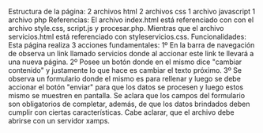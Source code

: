 Estructura de la página:
2 archivos html 
2 archivos css
1 archivo javascript
1 archivo php
Referencias:
El archivo index.html está referenciado con con el archivo style.css, script.js y procesar.php. Mientras que el archivo servicios.html está referenciado con styleservicios.css.
Funcionalidades:
Esta página realiza 3 acciones fundamentales:
1º En la barra de navegación de observa un link llamado servicios donde al accionar este link te llevará a una nueva página.
2º Posee un botón donde en el mismo dice "cambiar contenido" y justamente lo que hace es cambiar el texto próximo.
3º Se observa un formulario donde el mismo es para rellenar y luego se debe accionar el botón "enviar" para que los datos se procesen y luego estos mismo se muestren en pantalla.
Se aclara que los campos del formulario son obligatorios de completar, además, de que los datos brindados deben cumplir con ciertas características.
Cabe aclarar, que el archivo debe abrirse con un servidor xamps.
